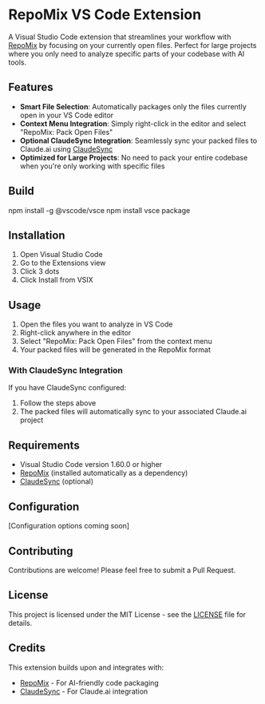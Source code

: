 # RepoMix VS Code Extension

A Visual Studio Code extension that streamlines your workflow with [RepoMix](https://github.com/yamadashy/repomix) by focusing on your currently open files. Perfect for large projects where you only need to analyze specific parts of your codebase with AI tools.

## Features

- **Smart File Selection**: Automatically packages only the files currently open in your VS Code editor
- **Context Menu Integration**: Simply right-click in the editor and select "RepoMix: Pack Open Files"
- **Optional ClaudeSync Integration**: Seamlessly sync your packed files to Claude.ai using [ClaudeSync](https://github.com/jahwag/ClaudeSync)
- **Optimized for Large Projects**: No need to pack your entire codebase when you're only working with specific files

## Build

npm install -g @vscode/vsce
npm install
vsce package


## Installation

1. Open Visual Studio Code
2. Go to the Extensions view
3. Click 3 dots
4. Click Install from VSIX

## Usage

1. Open the files you want to analyze in VS Code
2. Right-click anywhere in the editor
3. Select "RepoMix: Pack Open Files" from the context menu
4. Your packed files will be generated in the RepoMix format

### With ClaudeSync Integration

If you have ClaudeSync configured:
1. Follow the steps above
2. The packed files will automatically sync to your associated Claude.ai project

## Requirements

- Visual Studio Code version 1.60.0 or higher
- [RepoMix](https://github.com/yamadashy/repomix) (installed automatically as a dependency)
- [ClaudeSync](https://github.com/jahwag/ClaudeSync) (optional)

## Configuration

[Configuration options coming soon]

## Contributing

Contributions are welcome! Please feel free to submit a Pull Request.

## License

This project is licensed under the MIT License - see the [LICENSE](LICENSE) file for details.

## Credits

This extension builds upon and integrates with:
- [RepoMix](https://github.com/yamadashy/repomix) - For AI-friendly code packaging
- [ClaudeSync](https://github.com/jahwag/ClaudeSync) - For Claude.ai integration